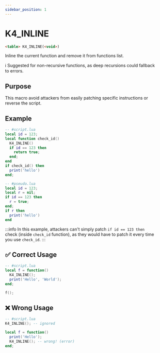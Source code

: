 ```yaml
---
sidebar_position: 1
---
```


# K4_INLINE
```md
<table> K4_INLINE(<void>)
```

Inline the current function and remove it from functions list.


ℹ️ Suggested for non-recursive functions, as deep recursions could fallback to errors.

## Purpose

This macro avoid attackers from easily patching specific instructions or reverse the script.

## Example
```lua
-- #script.lua
local id = 123;
local function check_id()
  K4_INLINE()
  if id == 123 then
    return true;
  end;
end
if check_id() then
  print('hello')
end;

-- #pseudo.lua
local id = 123;
local r = nil;
if id == 123 then
  r = true;
end;
if r then
  print('hello')
end
```
:::info
In this example, attackers can't simply patch `if id == 123 then` check (inside `check_id` function), as they would have to patch it every time you use `check_id`.
:::

## ✅ Correct Usage

```lua
-- #script.lua
local f = function()
  K4_INLINE();
  print('Hello', 'World');
end;

f();
```

## ❌ Wrong Usage

```lua
-- #script.lua
K4_INLINE(); -- ignored

local f = function()
  print('Hello');
  K4_INLINE(); -- wrong! (error)
end;
```